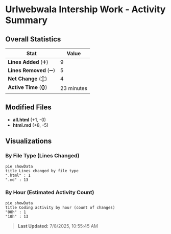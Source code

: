 # Urlwebwala Intership Work - Activity Summary 

## Overall Statistics

| Stat                   | Value                                                             |
| ---------------------- | ----------------------------------------------------------------- |
| **Lines Added** (➕)   | 9                                          |
| **Lines Removed** (➖) | 5                                        |
| **Net Change** (↕)    | 4                |
| **Active Time** (⌚)   | 23 minutes |


## Modified Files
- **all.html** (+1, -0)
- **html.md** (+8, -5)

## Visualizations

### By File Type (Lines Changed)

```mermaid
pie showData
title Lines changed by file type
".html" : 1
".md" : 13
```

### By Hour (Estimated Activity Count)

```mermaid
pie showData
title Coding activity by hour (count of changes)
"00h" : 1
"10h" : 13
```


> **Last Updated:** 7/8/2025, 10:55:45 AM